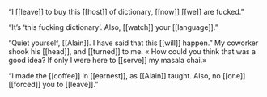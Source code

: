 “I [[leave]] to buy this [[host]] of dictionary, [[now]] [[we]] are fucked.”

“It’s ‘this fucking dictionary’. Also, [[watch]] your [[language]].”

“Quiet yourself, [[Alain]]. I have said that this [[will]] happen.” My coworker shook his [[head]], and [[turned]] to me. « How could you think that was a good idea? If only I were here to [[serve]] my masala chai.»

“I made the [[coffee]] in [[earnest]], as [[Alain]] taught. Also, no [[one]] [[forced]] you to [[leave]].”
